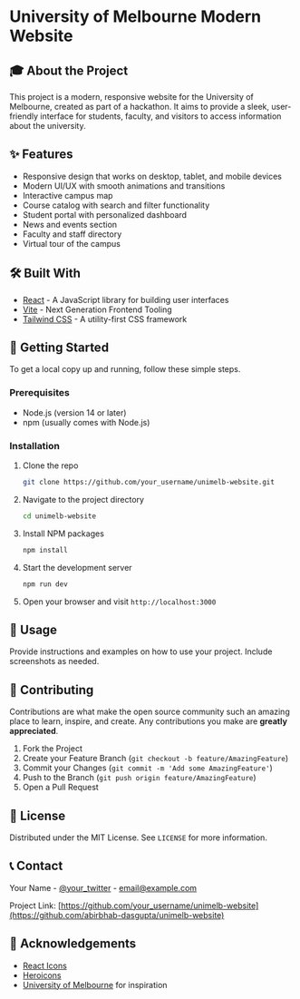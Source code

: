 # University of Melbourne Modern Website

## 🎓 About the Project

This project is a modern, responsive website for the University of Melbourne, created as part of a hackathon. It aims to provide a sleek, user-friendly interface for students, faculty, and visitors to access information about the university.

## ✨ Features

- Responsive design that works on desktop, tablet, and mobile devices
- Modern UI/UX with smooth animations and transitions
- Interactive campus map
- Course catalog with search and filter functionality
- Student portal with personalized dashboard
- News and events section
- Faculty and staff directory
- Virtual tour of the campus

## 🛠️ Built With

- [React](https://reactjs.org/) - A JavaScript library for building user interfaces
- [Vite](https://vitejs.dev/) - Next Generation Frontend Tooling
- [Tailwind CSS](https://tailwindcss.com/) - A utility-first CSS framework

## 🚀 Getting Started

To get a local copy up and running, follow these simple steps.

### Prerequisites

- Node.js (version 14 or later)
- npm (usually comes with Node.js)

### Installation

1. Clone the repo
   ```sh
   git clone https://github.com/your_username/unimelb-website.git
   ```

2. Navigate to the project directory
   ```sh
   cd unimelb-website
   ```

3. Install NPM packages
   ```sh
   npm install
   ```

4. Start the development server
   ```sh
   npm run dev
   ```

5. Open your browser and visit `http://localhost:3000`

## 📖 Usage

Provide instructions and examples on how to use your project. Include screenshots as needed.

## 🤝 Contributing

Contributions are what make the open source community such an amazing place to learn, inspire, and create. Any contributions you make are **greatly appreciated**.

1. Fork the Project
2. Create your Feature Branch (`git checkout -b feature/AmazingFeature`)
3. Commit your Changes (`git commit -m 'Add some AmazingFeature'`)
4. Push to the Branch (`git push origin feature/AmazingFeature`)
5. Open a Pull Request

## 📄 License

Distributed under the MIT License. See `LICENSE` for more information.

## 📞 Contact

Your Name - [@your_twitter](https://twitter.com/Abirbhab_24) - email@example.com

Project Link: [https://github.com/your_username/unimelb-website](https://github.com/abirbhab-dasgupta/unimelb-website)

## 🙏 Acknowledgements

- [React Icons](https://react-icons.github.io/react-icons/)
- [Heroicons](https://heroicons.com/)
- [University of Melbourne](https://www.unimelb.edu.au/) for inspiration